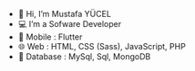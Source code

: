 - 👋 Hi, I’m Mustafa YÜCEL
- 💻 I’m a Sofware Developer
- 📱 Mobile : Flutter
- 🌐 Web : HTML, CSS (Sass), JavaScript, PHP
- 💽 Database : MySql, Sql, MongoDB
